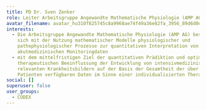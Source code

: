 ```yaml
---
title: PD Dr. Sven Zenker
role: Leiter Arbeitsgruppe Angewandte Mathematische Physiologie (AMP AG)
avatar_filename: avatar_hu310f825745c8a9968ae74f49a36e82fa_3956_89d6d0d7ee923a477597ee2461377b51.jpg
interests:
  - Die Arbeitsgruppe Angewandte Mathematische Physiologie (AMP AG) beschäftigt
    sich mit der Nutzung mathematischer Modelle physiologischer und
    pathophysiologischer Prozesse zur quantitativen Interpretation von
    akutmedizinischen Monitoringdaten
  - mit dem mittelfristigen Ziel der quantitativen Prädiktion und optimierten
    therapeutischen Beeinflussung der Entwicklung von intensivmedizinisch
    relevanten Krankheitsbildern auf der Basis der Gesamtheit der über den
    Patienten verfügbaren Daten im Sinne einer individualisierten Therapie.
social: []
superuser: false
user_groups:
  - CODEX
---
```

